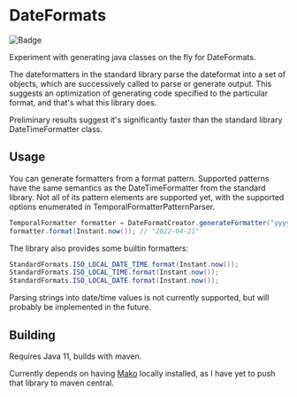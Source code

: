 # DateFormats

![Badge](https://www.repostatus.org/badges/latest/wip.svg)

Experiment with generating java classes on the fly for DateFormats. 

The dateformatters in the standard library parse the dateformat into a set of objects, which are successively called to
parse or generate output. This suggests an optimization of generating code specified to the particular
format, and that's what this library does.

Preliminary results suggest it's significantly faster than the standard library DateTimeFormatter class.

## Usage

You can generate formatters from a format pattern. Supported patterns have the same semantics as the DateTimeFormatter
from the standard library. Not all of its pattern elements are supported yet, with the supported options enumerated in
TemporalFormatterPatternParser.

```Java
TemporalFormatter formatter = DateFormatCreator.generateFormatter("yyyy-MM-dd");
formatter.format(Instant.now()); // "2022-04-21"
```

The library also provides some builtin formatters:

```Java
StandardFormats.ISO_LOCAL_DATE_TIME.format(Instant.now());
StandardFormats.ISO_LOCAL_TIME.format(Instant.now());
StandardFormats.ISO_LOCAL_DATE.format(Instant.now());
```

Parsing strings into date/time values is not currently supported, but will probably be implemented in the future.

## Building

Requires Java 11, builds with maven. 

Currently depends on having [Mako](https://github.com/hyperpape/mako) locally installed, as I have yet to push that 
library to maven central.  